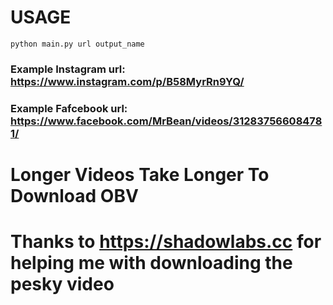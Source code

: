 # USAGE
``python main.py url output_name``
### Example Instagram url: https://www.instagram.com/p/B58MyrRn9YQ/
### Example Fafcebook url: https://www.facebook.com/MrBean/videos/312837566084781/

# Longer Videos Take Longer To Download OBV

# Thanks to https://shadowlabs.cc for helping me with downloading the pesky video
